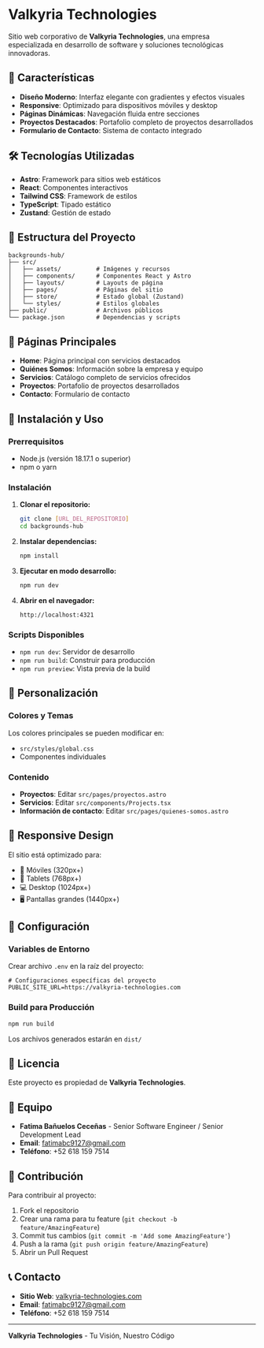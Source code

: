 # Valkyria Technologies

Sitio web corporativo de **Valkyria Technologies**, una empresa especializada en desarrollo de software y soluciones tecnológicas innovadoras.

## 🚀 Características

- **Diseño Moderno**: Interfaz elegante con gradientes y efectos visuales
- **Responsive**: Optimizado para dispositivos móviles y desktop
- **Páginas Dinámicas**: Navegación fluida entre secciones
- **Proyectos Destacados**: Portafolio completo de proyectos desarrollados
- **Formulario de Contacto**: Sistema de contacto integrado

## 🛠️ Tecnologías Utilizadas

- **Astro**: Framework para sitios web estáticos
- **React**: Componentes interactivos
- **Tailwind CSS**: Framework de estilos
- **TypeScript**: Tipado estático
- **Zustand**: Gestión de estado

## 📁 Estructura del Proyecto

```
backgrounds-hub/
├── src/
│   ├── assets/          # Imágenes y recursos
│   ├── components/      # Componentes React y Astro
│   ├── layouts/         # Layouts de página
│   ├── pages/           # Páginas del sitio
│   ├── store/           # Estado global (Zustand)
│   └── styles/          # Estilos globales
├── public/              # Archivos públicos
└── package.json         # Dependencias y scripts
```

## 🎯 Páginas Principales

- **Home**: Página principal con servicios destacados
- **Quiénes Somos**: Información sobre la empresa y equipo
- **Servicios**: Catálogo completo de servicios ofrecidos
- **Proyectos**: Portafolio de proyectos desarrollados
- **Contacto**: Formulario de contacto

## 🚀 Instalación y Uso

### Prerrequisitos

- Node.js (versión 18.17.1 o superior)
- npm o yarn

### Instalación

1. **Clonar el repositorio:**
   ```bash
   git clone [URL_DEL_REPOSITORIO]
   cd backgrounds-hub
   ```

2. **Instalar dependencias:**
   ```bash
   npm install
   ```

3. **Ejecutar en modo desarrollo:**
   ```bash
   npm run dev
   ```

4. **Abrir en el navegador:**
   ```
   http://localhost:4321
   ```

### Scripts Disponibles

- `npm run dev`: Servidor de desarrollo
- `npm run build`: Construir para producción
- `npm run preview`: Vista previa de la build

## 🎨 Personalización

### Colores y Temas

Los colores principales se pueden modificar en:
- `src/styles/global.css`
- Componentes individuales

### Contenido

- **Proyectos**: Editar `src/pages/proyectos.astro`
- **Servicios**: Editar `src/components/Projects.tsx`
- **Información de contacto**: Editar `src/pages/quienes-somos.astro`

## 📱 Responsive Design

El sitio está optimizado para:
- 📱 Móviles (320px+)
- 📱 Tablets (768px+)
- 💻 Desktop (1024px+)
- 🖥️ Pantallas grandes (1440px+)

## 🔧 Configuración

### Variables de Entorno

Crear archivo `.env` en la raíz del proyecto:
```env
# Configuraciones específicas del proyecto
PUBLIC_SITE_URL=https://valkyria-technologies.com
```

### Build para Producción

```bash
npm run build
```

Los archivos generados estarán en `dist/`

## 📄 Licencia

Este proyecto es propiedad de **Valkyria Technologies**.

## 👥 Equipo

- **Fatima Bañuelos Ceceñas** - Senior Software Engineer / Senior Development Lead
- **Email**: fatimabc9127@gmail.com
- **Teléfono**: +52 618 159 7514

## 🤝 Contribución

Para contribuir al proyecto:

1. Fork el repositorio
2. Crear una rama para tu feature (`git checkout -b feature/AmazingFeature`)
3. Commit tus cambios (`git commit -m 'Add some AmazingFeature'`)
4. Push a la rama (`git push origin feature/AmazingFeature`)
5. Abrir un Pull Request

## 📞 Contacto

- **Sitio Web**: [valkyria-technologies.com](https://valkyria-technologies.com)
- **Email**: fatimabc9127@gmail.com
- **Teléfono**: +52 618 159 7514

---

**Valkyria Technologies** - Tu Visión, Nuestro Código 